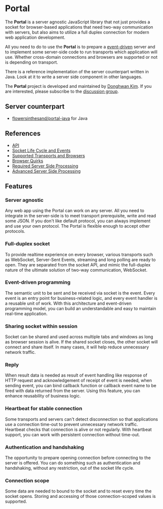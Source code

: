 # Portal
The **Portal** is a server agnostic JavaScript library that not just provides a socket for browser-based applications that need two-way communication with servers, but also aims to utilize a full duplex connection for modern web application development.

All you need to do to use the **Portal** is to prepare a [event-driven](http://daverecycles.com/post/3104767110/explain-event-driven-web-servers-to-your-grandma) server and to implement some server-side code to run transports which application will use. Whether cross-domain connections and browsers are supported or not is depending on transport. 

There is a reference implementation of the server counterpart written in Java. Look at it to write a server side component in other languages.

The **Portal** project is developed and maintained by [Donghwan Kim](http://twitter.com/flowersits). If you are interested, please subscribe to the [discussion group](https://groups.google.com/d/forum/portal_project).

## Server counterpart
 * [flowersinthesand/portal-java](https://github.com/flowersinthesand/portal-java) for Java

## References
* [API](https://github.com/flowersinthesand/portal/wiki/API)
* [Socket Life Cycle and Events](https://github.com/flowersinthesand/portal/wiki/Socket-Life-Cycle-and-Events)
* [Supported Transports and Browsers](https://github.com/flowersinthesand/portal/wiki/Supported-Transports-and-Browsers)
* [Browser Quirks](https://github.com/flowersinthesand/portal/wiki/Browser-Quirks)
* [Required Server Side Processing](https://github.com/flowersinthesand/portal/wiki/Server-Side-Processing)
* [Advanced Server Side Processing](https://github.com/flowersinthesand/portal/wiki/Advanced-Server-Side-Processing)

## Features

### Server agnostic
Any web app using the Portal can work on any server. All you need to integrate in the server-side is to meet transport prerequisite, write and read some JSON. If you don't like default protocol, you can always implement and use your own protocol. The Portal is flexible enough to accept other protocols.

### Full-duplex socket
To provide realtime experience on every browser, various transports such as WebSocket, Server-Sent Events, streaming and long polling are ready to open. They are separated from the socket API, and mimic the full-duplex nature of the ultimate solution of two-way communication, WebSocket.

### Event-driven programming
The semantic unit to be sent and be received via socket is the event. Every event is an entry point for business-related logic, and every event handler is a reusable unit of work. With this architecture and event-driven programming model, you can build an understandable and easy to maintain real-time application.

### Sharing socket within session
Socket can be shared and used across multiple tabs and windows as long as browser session is alive. If the shared socket closes, the other socket will connect and share itself. In many cases, it will help reduce unnecessary network traffic.

### Reply
When result data is needed as result of event handling like response of HTTP request and acknowledgement of receipt of event is needed, when sending event, you can bind callback function or callback event name to be fired with data returned from the server. Using this feature, you can enhance reusability of business logic.

### Heartbeat for stable connection
Some transports and servers can't detect disconnection so that applications use a connection time-out to prevent unnecessary network traffic. Heartbeat checks that connection is alive or not regularly. With heartbeat support, you can work with persistent connection without time-out.

### Authentication and handshaking
The opportunity to prepare opening connection before connecting to the server is offered. You can do something such as authentication and handshaking, without any restriction, out of the socket life cycle.

### Connection scope
Some data are needed to bound to the socket and to reset every time the socket opens. Storing and accessing of those connection-scoped values is supported.